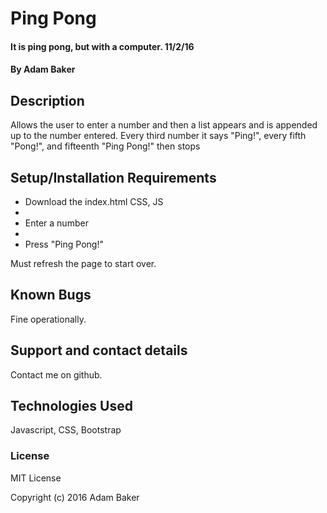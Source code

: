 # Ping Pong

#### It is ping pong, but with a computer.  11/2/16

#### By Adam Baker

## Description

Allows the user to enter a number and then a list appears and is appended up to the number entered.  Every third number it says "Ping!", every fifth "Pong!", and fifteenth "Ping Pong!" then stops


## Setup/Installation Requirements

* Download the index.html CSS, JS
*
* Enter a number
*
* Press "Ping Pong!"

Must refresh the page to start over.

## Known Bugs

Fine operationally.


## Support and contact details

Contact me on github.

## Technologies Used

Javascript, CSS, Bootstrap

### License

MIT License

Copyright (c) 2016 Adam Baker
